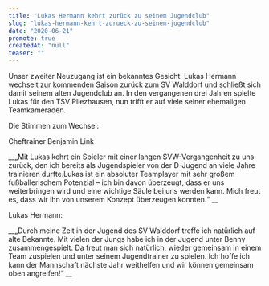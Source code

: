 ```yaml
---
title: "Lukas Hermann kehrt zurück zu seinem Jugendclub"
slug: "lukas-hermann-kehrt-zurueck-zu-seinem-jugendclub"
date: "2020-06-21"
promote: true
createdAt: "null"
teaser: ""
---
```

<p class="MsoNoSpacing">Unser zweiter Neuzugang ist ein bekanntes Gesicht. Lukas Hermann wechselt zur kommenden Saison zurück zum SV Walddorf und schließt sich damit seinem alten Jugendclub an. In den vergangenen drei Jahren spielte Lukas für den TSV Pliezhausen, nun trifft er auf viele seiner ehemaligen Teamkameraden.


<p class="MsoNoSpacing">Die Stimmen zum Wechsel:


<p class="MsoNoSpacing">Cheftrainer Benjamin Link


<p class="MsoNoSpacing"> __„Mit Lukas kehrt ein Spieler mit einer langen SVW-Vergangenheit zu uns zurück, den ich bereits als Jugendspieler von der D-Jugend an viele Jahre trainieren durfte.Lukas ist ein absoluter Teamplayer mit sehr großem fußballerischem Potenzial – ich bin davon überzeugt, dass er uns weiterbringen wird und eine wichtige Säule bei uns werden kann. Mich freut es, dass wir ihn von unserem Konzept überzeugen konnten.“ __


<p class="MsoNoSpacing">Lukas Hermann:


<p class="MsoNoSpacing"> __„Durch meine Zeit in der Jugend des SV Walddorf treffe ich natürlich auf alte Bekannte. Mit vielen der Jungs habe ich in der Jugend unter Benny zusammengespielt. Da freut man sich natürlich, wieder gemeinsam in einem Team zuspielen und unter seinem Jugendtrainer zu spielen. Ich hoffe ich kann der Mannschaft nächste Jahr weithelfen und wir können gemeinsam oben angreifen!“ __
